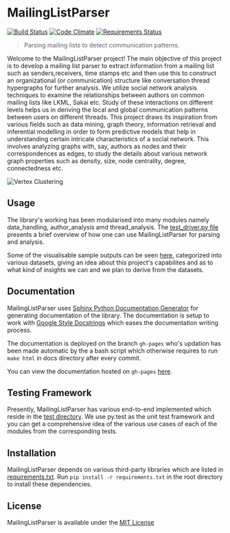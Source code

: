 # MailingListParser

[![Build Status](https://travis-ci.org/prasadtalasila/MailingListParser.svg?branch=development)](https://travis-ci.org/prasadtalasila/MailingListParser) 
[![Code Climate](https://codeclimate.com/github/prasadtalasila/MailingListParser/badges/gpa.svg)](https://codeclimate.com/github/prasadtalasila/MailingListParser) [![Requirements Status](https://requires.io/github/prasadtalasila/MailingListParser/requirements.svg?branch=master)](https://requires.io/github/prasadtalasila/MailingListParser/requirements/?branch=master)

> Parsing mailing lists to detect communication patterns.

Welcome to the MailingListParser project! The main objective of this project is to develop a mailing list parser to extract information from a mailing list such as senders,receivers, time stamps etc and then use this to construct an organizational (or communication) structure like conversation thread hypergraphs for further analysis. We utilize social network analysis techniques to examine the relationships between authors on common mailing lists like LKML, Sakai etc. Study of these interactions on different levels helps us in deriving the local and global communication patterns between users on different threads. This project draws its inspiration from various fields such as data mining, graph theory, information retrieval and inferential modelling in order to form predictive models that help in understanding certain intricate characteristics of a social network. This involves analyzing graphs with, say, authors as nodes and their correspondences as edges, to study the details about various network graph properties such as density, size, node centrality, degree, connectedness etc.

![Vertex Clustering](https://github.com/prasadtalasila/MailingListParser/blob/master/data/lkml/graphs/vertex_clustering_infomap.png)

## Usage

The library's working has been modularised into many modules namely data_handling, author_analysis amd thread_analysis. The [test_driver.py file](https://github.com/prasadtalasila/MailingListParser/blob/development/lib/test_driver.py) presents a brief overview of how one can use MailingListParser for parsing and analysis.

Some of the visualisable sample outputs can be seen [here](https://github.com/prasadtalasila/MailingListParser/tree/development/data), categorized into various datasets, giving an idea about this project's capabilites and as to what kind of insights we can and we plan to derive from the datasets.

## Documentation

MailingListParser uses [Sphinx Python Documentation Generator](http://www.sphinx-doc.org/en/stable/) for generating documentation of the library. The documentation is setup to work with [Google Style Docstrings](http://www.sphinx-doc.org/en/stable/ext/example_google.html) which eases the documentation writing process.

The documentation is deployed on the branch `gh-pages` who's updation has been made automatic by the a bash script which otherwise requires to run `make html` in docs directory after every commit.

You can view the documentation hosted on `gh-pages` [here](http://prasadtalasila.github.io/MailingListParser/).

## Testing Framework

Presently, MailingListParser has various end-to-end implemented which reside in the [test directory](https://github.com/prasadtalasila/MailingListParser/tree/development/test/). We use py.test as the unit test framework and you can get a comprehensive idea of the various use cases of each of the modules from the corresponding tests.

## Installation

MailingListParser depends on various third-party libraries which are listed in [requirements.txt](https://github.com/prasadtalasila/MailingListParser/blob/development/requirements.txt). 
Run `pip install -r requirements.txt` in the root directory to install these dependencies.

## License

MailingListParser is available under the [MIT License](https://github.com/prasadtalasila/MailingListParser/tree/master/LISENCE.txt)

